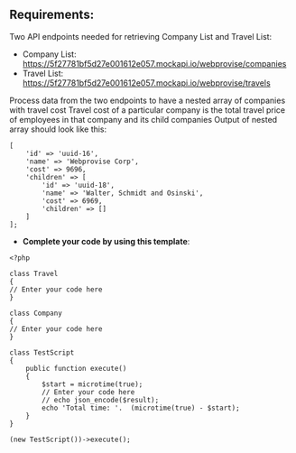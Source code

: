 ## Requirements:

Two API endpoints needed for retrieving Company List and Travel List:

- Company List: https://5f27781bf5d27e001612e057.mockapi.io/webprovise/companies
- Travel List: https://5f27781bf5d27e001612e057.mockapi.io/webprovise/travels

Process data from the two endpoints to have a nested array of companies with travel cost
Travel cost of a particular company is the total travel price of employees in that company and its child companies
Output of nested array should look like this:

```
[
    'id' => 'uuid-16',
    'name' => 'Webprovise Corp',
    'cost' => 9696,
    'children' => [
        'id' => 'uuid-18',
        'name' => 'Walter, Schmidt and Osinski',
        'cost' => 6969,
        'children' => []
    ]
];
```
- **Complete your code by using this template**:
```
<?php

class Travel
{
// Enter your code here
}

class Company
{
// Enter your code here
}

class TestScript
{
    public function execute()
    {
        $start = microtime(true);
        // Enter your code here
        // echo json_encode($result);
        echo 'Total time: '.  (microtime(true) - $start);
    }
}

(new TestScript())->execute();
```
